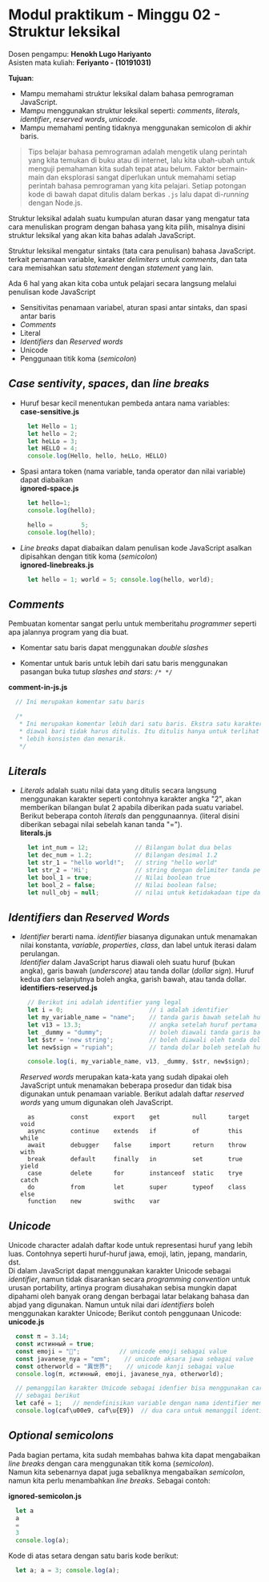# Modul praktikum - Minggu 02 - Struktur leksikal

Dosen pengampu: **Henokh Lugo Hariyanto**  
Asisten mata kuliah: **Feriyanto - (10191031)**

**Tujuan**: 
- Mampu memahami struktur leksikal dalam bahasa pemrograman JavaScript.
- Mampu menggunakan struktur leksikal seperti: *comments*, *literals*,
  *identifier*, *reserved words*, *unicode*.
- Mampu memahami penting tidaknya menggunakan semicolon di akhir baris.

> Tips belajar bahasa pemrograman adalah mengetik ulang perintah yang kita 
> temukan di buku atau di internet, lalu kita ubah-ubah untuk menguji pemahaman
> kita sudah tepat atau belum. Faktor bermain-main dan eksplorasi sangat 
> diperlukan untuk memahami setiap perintah bahasa pemrograman yang kita pelajari.
> Setiap potongan kode di bawah dapat ditulis dalam berkas `.js` lalu
> dapat di-*running* dengan Node.js.

Struktur leksikal adalah suatu kumpulan aturan dasar yang mengatur tata cara 
menuliskan program dengan bahasa yang kita pilih, misalnya disini
struktur leksikal yang akan kita bahas adalah JavaScript.  

Struktur leksikal mengatur sintaks (tata cara penulisan) bahasa JavaScript.
terkait penamaan variable, karakter *delimiters* untuk *comments*, 
dan tata cara memisahkan satu *statement* dengan *statement* yang lain.

Ada 6 hal yang akan kita coba untuk pelajari secara langsung melalui penulisan
kode JavaScript

- Sensitivitas penamaan variabel, aturan spasi antar sintaks, dan spasi 
  antar baris
- *Comments*
- Literal
- *Identifiers* dan *Reserved words*
- Unicode
- Penggunaan titik koma (*semicolon*)

## *Case sentivity*, *spaces*, dan *line breaks*

- Huruf besar kecil menentukan pembeda antara nama variables:    
  **case-sensitive.js**
  ```js
    let Hello = 1;
    let hello = 2;
    let heLLo = 3;
    let HELLO = 4;
    console.log(Hello, hello, heLLo, HELLO)
  ```

- Spasi antara token (nama variable, tanda operator dan nilai variable)
  dapat diabaikan   
  **ignored-space.js**
  ```js
    let hello=1;
    console.log(hello);

    hello =        5;
    console.log(hello);
  ```

- *Line breaks* dapat diabaikan dalam penulisan kode JavaScript asalkan
  dipisahkan dengan titik koma (*semicolon*)    
  **ignored-linebreaks.js**
  ```js
    let hello = 1; world = 5; console.log(hello, world);
  ```

## *Comments*

Pembuatan komentar sangat perlu untuk memberitahu *programmer* seperti apa
jalannya program yang dia buat.

- Komentar satu baris dapat menggunakan *double slashes*

- Komentar untuk baris untuk lebih dari satu baris menggunakan 
  pasangan buka tutup *slashes and stars*: `/* */`

**comment-in-js.js**
  ```js
    // Ini merupakan komentar satu baris

    /*
     * Ini merupakan komentar lebih dari satu baris. Ekstra satu karakter *
     * diawal bari tidak harus ditulis. Itu ditulis hanya untuk terlihat
     * lebih konsisten dan menarik.
     */
  ```

## *Literals*
- *Literals* adalah suatu nilai data yang ditulis secara langsung menggunakan 
   karakter seperti contohnya karakter angka "2", akan memberikan bilangan bulat
   2 apabila diberikan pada suatu variabel. Berikut beberapa contoh *literals*
   dan penggunaannya. (literal disini diberikan sebagai nilai sebelah
   kanan tanda "=").    
  **literals.js**
  ```js
    let int_num = 12;             // Bilangan bulat dua belas
    let dec_num = 1.2;            // Bilangan desimal 1.2
    let str_1 = "hello world!";   // string "hello world"
    let str_2 = 'Hi';             // string dengan delimiter tanda petik satu 
    let bool_1 = true;            // Nilai boolean true
    let bool_2 = false;           // Nilai boolean false;
    let null_obj = null;          // nilai untuk ketidakadaan tipe data objek
  ```

## *Identifiers* dan *Reserved Words*
- *Identifier* berarti nama. *identifier* biasanya 
  digunakan untuk menamakan nilai  konstanta, *variable*, *properties*, 
  *class*, dan label untuk iterasi dalam perulangan.   
  *Identifier* dalam JavaScript harus diawali oleh suatu huruf (bukan angka),
  garis bawah (*underscore*) atau tanda dollar (*dollar sign*).
  Huruf kedua dan selanjutnya boleh angka, garish bawah, atau tanda dollar.   
  **identifiers-reserved.js**
  ```js
    // Berikut ini adalah identifier yang legal
    let i = 0;                        // i adalah identifier
    let my_variable_name = "name";    // tanda garis bawah setelah huruf pertama
    let v13 = 13.3;                   // angka setelah huruf pertama
    let _dummy = "dummy";             // boleh diawali tanda garis bawah
    let $str = 'new string';          // boleh diawali oleh tanda dollar
    let new$sign = "rupiah";          // tanda dolar boleh setelah huruf pertama

    console.log(i, my_variable_name, v13, _dummy, $str, new$sign);
  ```

  *Reserved words* merupakan kata-kata yang sudah dipakai oleh JavaScript
  untuk menamakan beberapa prosedur dan tidak bisa digunakan untuk 
  penamaan variable. Berikut adalah daftar *reserved words* yang umum digunakan
  oleh JavaScript.
  ```
    as          const       export    get         null      target      void
    async       continue    extends   if          of        this        while
    await       debugger    false     import      return    throw       with
    break       default     finally   in          set       true        yield
    case        delete      for       instanceof  static    trye        catch
    do          from        let       super       typeof    class       else
    function    new         swithc    var
  ```


## *Unicode*
Unicode character adalah daftar kode untuk representasi huruf yang lebih luas. Contohnya seperti huruf-huruf jawa, emoji, latin, jepang, mandarin, dst.   
Di dalam JavaScript dapat menggunakan karakter Unicode sebagai *identifier*, 
namun tidak disarankan secara *programming convention* untuk urusan portability,
artinya program diusahakan sebisa mungkin dapat dipahami oleh banyak orang
dengan berbagai latar belakang bahasa dan abjad yang digunakan. 
Namun untuk nilai dari *identifiers* boleh menggunakan karakter Unicode;
Berikut contoh penggunaan Unicode:      
**unicode.js**
```js
  const π = 3.14;
  const истинный = true;
  const emoji = "🤯";           // unicode emoji sebagai value
  const javanese_nya = "ꦚ";    // unicode aksara jawa sebagai value
  const otherworld = "異世界";    // unicode kanji sebagai value
  console.log(π, истинный, emoji, javanese_nya, otherworld);

  // pemanggilan karakter Unicode sebagai idenfier bisa menggunakan cara
  // sebagai berikut
  let café = 1;   // mendefinisikan variable dengan nama identifier memuat unicode
  console.log(caf\u00e9, caf\u{E9})  // dua cara untuk memanggil identifier café"
```

## *Optional semicolons*
Pada bagian pertama, kita sudah membahas bahwa kita dapat mengabaikan
*line breaks* dengan cara menggunakan titik koma (*semicolon*).  
Namun kita sebenarnya dapat juga sebaliknya mengabaikan *semicolon*, 
namun kita perlu menambahkan *line breaks*. Sebagai contoh:

**ignored-semicolon.js**
```js
  let a
  a
  =
  3
  console.log(a);
```

Kode di atas setara dengan satu baris kode berikut: 
```js
  let a; a = 3; console.log(a);
```
